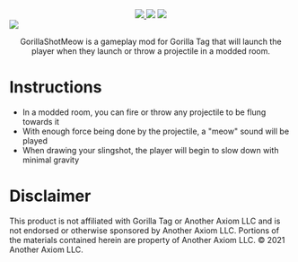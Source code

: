 <div align="center">
 <a href="https://discord.gg/dev9998">
    <img src="https://img.shields.io/badge/Discord-%237289DA.svg?logo=discord&logoColor=white">
  </a>
  <a href="https://github.com/developer9998/GorillaShotForce/blob/main/LICENSE"><img src="https://img.shields.io/badge/license-MIT-%23373737"</img></a>
  <img src="https://img.shields.io/github/downloads/elligurt/GorillaShotMeow/total?label=Downloads">
 <a href="https://youtu.be/zL_mrPkXowY?si=h2Igh92ksW_7V-Uy">
  <img src="https://raw.githubusercontent.com/developer9998/GorillaShotForce/main/vlcsnap-00067.png" style="display: block; margin-left: auto; margin-right: auto; width=50%;">
 </a>
  <p align="center">GorillaShotMeow is a gameplay mod for Gorilla Tag that will launch the player when they launch or throw a projectile in a modded room.</p>
</div>

# Instructions
- In a modded room, you can fire or throw any projectile to be flung towards it
- With enough force being done by the projectile, a "meow" sound will be played
- When drawing your slingshot, the player will begin to slow down with minimal gravity

# Disclaimer
<p align="left">This product is not affiliated with Gorilla Tag or Another Axiom LLC and is not endorsed or otherwise sponsored by Another Axiom LLC. Portions of the materials contained herein are property of Another Axiom LLC. © 2021 Another Axiom LLC.</p>
